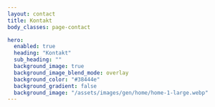 ```yaml
---
layout: contact
title: Kontakt
body_classes: page-contact

hero:
  enabled: true
  heading: "Kontakt"
  sub_heading: ""
  background_image: true
  background_image_blend_mode: overlay
  background_color: "#38444e"
  background_gradient: false
  background_image: "/assets/images/gen/home/home-1-large.webp"
---
```



